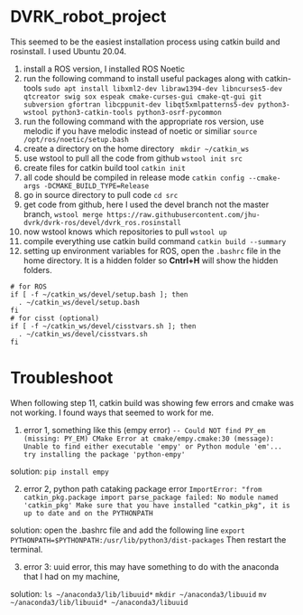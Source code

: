 # DVRK_robot_project
This seemed to be the easiest installation process using catkin build and rosinstall. I used Ubuntu 20.04. 
1. install a ROS version, I installed ROS Noetic 
2. run the following command to install useful packages along with catkin-tools ```sudo apt install libxml2-dev libraw1394-dev libncurses5-dev qtcreator swig sox espeak cmake-curses-gui cmake-qt-gui git subversion gfortran libcppunit-dev libqt5xmlpatterns5-dev python3-wstool python3-catkin-tools python3-osrf-pycommon```
3. run the following command with the appropriate ros version, use melodic if you have melodic instead of noetic or similiar ```source /opt/ros/noetic/setup.bash```
4. create a directory on the home directory ```
mkdir ~/catkin_ws```
5. use wstool to pull all the code from github ```wstool init src```
6. create files for catkin build tool ```catkin init```
7. all code should be compiled in release mode ```catkin config --cmake-args -DCMAKE_BUILD_TYPE=Release```
8. go in source directory to pull code ```cd src```
9. get code from github, here I used the devel branch not the master branch, ```wstool merge https://raw.githubusercontent.com/jhu-dvrk/dvrk-ros/devel/dvrk_ros.rosinstall```
10. now wstool knows which repositories to pull ```wstool up```
11. compile everything use catkin build command ```catkin build --summary```
12. setting up environment variables for ROS, open the ```.bashrc``` file in the home directory. It is a hidden folder so **Cntrl+H** will show the hidden folders. 
```
# for ROS
if [ -f ~/catkin_ws/devel/setup.bash ]; then
  . ~/catkin_ws/devel/setup.bash
fi
# for cisst (optional)
if [ -f ~/catkin_ws/devel/cisstvars.sh ]; then
  . ~/catkin_ws/devel/cisstvars.sh
fi
```

# Troubleshoot 
When following step 11, catkin build was showing few errors and cmake was not working. I found ways that seemed to work for me. 
1. error 1, something like this (empy error)
```-- Could NOT find PY_em (missing: PY_EM) CMake Error at cmake/empy.cmake:30 (message): Unable to find either executable 'empy' or Python module 'em'...  try installing the package 'python-empy'```

solution: ```pip install empy```

2. error 2, python path cataking package error
```ImportError: "from catkin_pkg.package import parse_package failed: No module named 'catkin_pkg' Make sure that you have installed "catkin_pkg", it is up to date and on the PYTHONPATH```

solution: open the .bashrc file and add the following line
```export PYTHONPATH=$PYTHONPATH:/usr/lib/python3/dist-packages```
Then restart the terminal. 

3. error 3: uuid error, this may have something to do with the anaconda that I had on my machine, 

solution: 
```ls ~/anaconda3/lib/libuuid*```
```mkdir ~/anaconda3/libuuid```
```mv ~/anaconda3/lib/libuuid* ~/anaconda3/libuuid```
